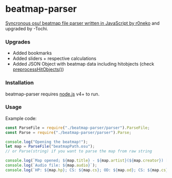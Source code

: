 # beatmap-parser
[Syncronous osu! beatmap file parser written in JavaScript by r0neko](https://github.com/r0neko/osuParser) and upgraded by -Tochi.

### Upgrades
- Added bookmarks
- Added sliders + respective calculations
- Added JSON Object with beatmap data including hitobjects (check [preprocessHitObjects()](https://github.com/T0chi/beatmap-parser/blob/master/Utils/Beatmap.js#L95-L234))

### Installation

beatmap-parser requires [node.js](https://nodejs.org/) v4+ to run.

### Usage

Example code:

```js
const ParseFile = require("./beatmap-parser/parser").ParseFile;
const Parse = require("./beatmap-parser/parser").Parse;

console.log("Opening the beatmap!");
let map = ParseFile("beatmapPath.osu");
// or Parse(string) if you want to parse the map from raw string

console.log(`Map opened; ${map.title} - ${map.artist}(${map.creator}) [${map.version}] - Designed for GameMode ${map.mode}`);
console.log(`Audio file: ${map.audio}`);
console.log(`HP: ${map.hp}; CS: ${map.cs}; OD: ${map.od}; CS: ${map.cs}`);
```
